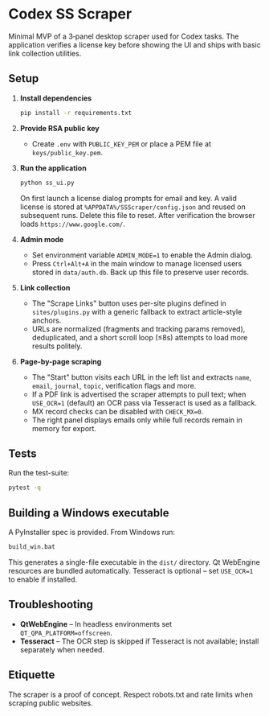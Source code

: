 # Codex SS Scraper

Minimal MVP of a 3‑panel desktop scraper used for Codex tasks.  The
application verifies a license key before showing the UI and ships with
basic link collection utilities.

## Setup

1. **Install dependencies**
   ```bash
   pip install -r requirements.txt
   ```
2. **Provide RSA public key**
   * Create `.env` with `PUBLIC_KEY_PEM` or place a PEM file at
     `keys/public_key.pem`.
3. **Run the application**
   ```bash
   python ss_ui.py
   ```
   On first launch a license dialog prompts for email and key.  A valid
   license is stored at `%APPDATA%/SSScraper/config.json` and reused on
   subsequent runs.  Delete this file to reset.  After verification the
   browser loads `https://www.google.com/`.

4. **Admin mode**
   * Set environment variable `ADMIN_MODE=1` to enable the Admin dialog.
   * Press `Ctrl+Alt+A` in the main window to manage licensed users stored
     in `data/auth.db`.  Back up this file to preserve user records.

5. **Link collection**
   * The "Scrape Links" button uses per-site plugins defined in
     `sites/plugins.py` with a generic fallback to extract article-style
     anchors.
   * URLs are normalized (fragments and tracking params removed),
     deduplicated, and a short scroll loop (≤8s) attempts to load more
     results politely.

6. **Page-by-page scraping**
   * The "Start" button visits each URL in the left list and extracts
     `name`, `email`, `journal`, `topic`, verification flags and more.
   * If a PDF link is advertised the scraper attempts to pull text; when
     `USE_OCR=1` (default) an OCR pass via Tesseract is used as a fallback.
   * MX record checks can be disabled with `CHECK_MX=0`.
   * The right panel displays emails only while full records remain in
     memory for export.

## Tests

Run the test-suite:
```bash
pytest -q
```

## Building a Windows executable

A PyInstaller spec is provided.  From Windows run:
```cmd
build_win.bat
```
This generates a single-file executable in the `dist/` directory.  Qt
WebEngine resources are bundled automatically.  Tesseract is optional –
set `USE_OCR=1` to enable if installed.

## Troubleshooting

* **QtWebEngine** – In headless environments set
  `QT_QPA_PLATFORM=offscreen`.
* **Tesseract** – The OCR step is skipped if Tesseract is not available;
  install separately when needed.

## Etiquette

The scraper is a proof of concept.  Respect robots.txt and rate limits
when scraping public websites.

